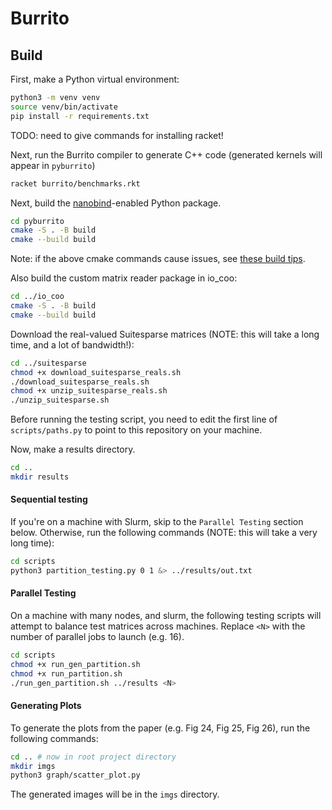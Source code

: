 # Burrito

## Build
First, make a Python virtual environment:
```bash
python3 -m venv venv
source venv/bin/activate
pip install -r requirements.txt
```

TODO: need to give commands for installing racket!

Next, run the Burrito compiler to generate C++ code (generated kernels will appear in `pyburrito`)
```bash
racket burrito/benchmarks.rkt
```

Next, build the [nanobind](https://nanobind.readthedocs.io/en/latest/)-enabled Python package.
```bash
cd pyburrito
cmake -S . -B build
cmake --build build
```
Note: if the above cmake commands cause issues, see [these build tips](https://nanobind.readthedocs.io/en/latest/basics.html#building-using-cmake).

Also build the custom matrix reader package in io_coo:
```bash
cd ../io_coo
cmake -S . -B build
cmake --build build
```

Download the real-valued Suitesparse matrices (NOTE: this will take a long time, and a lot of bandwidth!):
```bash
cd ../suitesparse
chmod +x download_suitesparse_reals.sh
./download_suitesparse_reals.sh
chmod +x unzip_suitesparse_reals.sh
./unzip_suitesparse.sh
```

Before running the testing script, you need to edit the first line of `scripts/paths.py` to point to this repository on your machine.

Now, make a results directory.
```bash
cd ..
mkdir results
```

#### Sequential testing
If you're on a machine with Slurm, skip to the `Parallel Testing` section below. Otherwise, run the following commands (NOTE: this will take a very long time):
```bash
cd scripts
python3 partition_testing.py 0 1 &> ../results/out.txt
```

#### Parallel Testing

On a machine with many nodes, and slurm, the following testing scripts will attempt to balance test matrices across machines. Replace `<N>` with the number of parallel jobs to launch (e.g. 16).
```bash
cd scripts
chmod +x run_gen_partition.sh
chmod +x run_partition.sh
./run_gen_partition.sh ../results <N>
```

#### Generating Plots

To generate the plots from the paper (e.g. Fig 24, Fig 25, Fig 26), run the following commands:
```bash
cd .. # now in root project directory
mkdir imgs
python3 graph/scatter_plot.py
```
The generated images will be in the `imgs` directory.



